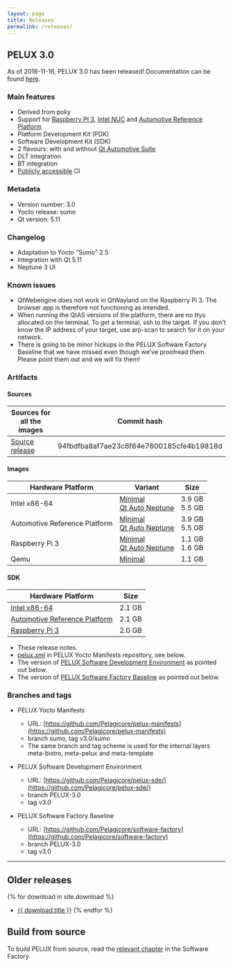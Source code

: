 ```yaml
---
layout: page
title: Releases
permalink: /releases/
---
```


## PELUX 3.0
As of 2018-11-16, PELUX 3.0 has been released! Documentation can be found
[here](//pelux.io/software-factory/PELUX-3.0/).

### Main features
 - Derived from poky
 - Support for [Raspberry PI 3](https://www.raspberrypi.org/products/raspberry-pi-3-model-b/), [Intel NUC](https://www.intel.com/content/www/us/en/products/boards-kits/nuc.html) and [Automotive Reference Platform](https://www.youtube.com/watch?v=XVF19cC98Xs)
 - Platform Development Kit (PDK)
 - Software Development Kit (SDK)
 - 2 flavours: with and without [Qt Automotive Suite](https://www1.qt.io/qt-automotive-suite/)
 - DLT integration
 - BT integration
 - [Publicly accessible](//pelux.io/jenkins/) CI

### Metadata
* Version number: 3.0
* Yocto release: sumo
* Qt version: 5.11

### Changelog
* Adaptation to Yocto "Sumo" 2.5
* Integration with Qt 5.11
* Neptune 3 UI

### Known issues
* QtWebengine does not work in QtWayland on the Raspberry Pi 3. The browser app
  is therefore not functioning as intended.
* When running the QtAS versions of the platform, there are no ttys allocated on
  the terminal. To get a terminal, ssh to the target. If you don't know the IP
  address of your target, use arp-scan to search for it on your network.
* There is going to be minor hickups in the PELUX Software Factory Baseline that
  we have missed even though we've proofread them. Please point them out and we
  will fix them!

### Artifacts

#### Sources

|Sources for all the images| Commit hash |
| ------------------------ | ----------- |
| [Source release](https://pelux.io/artifacts/pelux/3.0/sources/source-release/) | 94fbdfba8af7ae23c6f64e7600185cfe4b19818d |

#### Images

| Hardware Platform | Variant | Size |
| ----------------- | ------- | ---- |
| Intel x86-64      | [Minimal](https://pelux.io/artifacts/pelux/3.0/binaries/intel/core-image-pelux-minimal-dev-intel-corei7-64.wic) <br> [Qt Auto Neptune](https://pelux.io/artifacts/pelux/3.0/binaries/intel/core-image-pelux-qtauto-neptune-dev-intel-corei7-64.wic) | 3.9 GB <br> 5.5 GB |
| Automotive Reference Platform | [Minimal](https://pelux.io/artifacts/pelux/3.0/binaries/arp/core-image-pelux-minimal-dev-arp.wic) <br> [Qt Auto Neptune](https://pelux.io/artifacts/pelux/3.0/binaries/arp/core-image-pelux-qtauto-neptune-dev-arp.wic)  | 3.9 GB <br> 5.5 GB |
| Raspberry Pi 3    | [Minimal](https://pelux.io/artifacts/pelux/3.0/binaries/rpi3/core-image-pelux-minimal-dev-raspberrypi3-20181119145443.rootfs.rpi-sdimg) <br> [Qt Auto Neptune](https://pelux.io/artifacts/pelux/3.0/binaries/rpi3/core-image-pelux-qtauto-neptune-dev-raspberrypi3.rootfs.rpi-sdimg) | 1.1 GB <br> 1.6 GB |
| Qemu              | [Minimal](https://pelux.io/artifacts/pelux/3.0/binaries/qemu/core-image-pelux-minimal-dev-qemux86-64.rootfs.ext4) | 1.1 GB |

#### SDK

| Hardware Platform | Size |
| ----------------- | ---- |
| [Intel x86-64](https://pelux.io/artifacts/pelux/3.0/binaries/intel/pelux-glibc-x86_64-core-image-pelux-qtauto-neptune-dev-corei7-64-toolchain-3.0.sh) | 2.1 GB |
| [Automotive Reference Platform](https://pelux.io/artifacts/pelux/3.0/binaries/arp/pelux-glibc-x86_64-core-image-pelux-qtauto-neptune-dev-corei7-64-toolchain-3.0.sh) | 2.1 GB |
| [Raspberry Pi 3](https://pelux.io/artifacts/pelux/3.0/binaries/rpi3/pelux-glibc-x86_64-core-image-pelux-qtauto-neptune-dev-cortexa7hf-neon-vfpv4-toolchain-3.0.sh) | 2.0 GB |

* These release notes.
* [pelux.xml](https://github.com/Pelagicore/pelux-manifests/blob/v3.0/sumo/pelux.xml)
  in PELUX Yocto Manifests repository, see below.
* The version of [PELUX Software Development
  Environment](https://github.com/Pelagicore/pelux-sde/tree/v3.0) as pointed out below.
* The version of [PELUX Software Factory Baseline](//pelux.io/software-factory/PELUX-3.0/) as
  pointed out below.

### Branches and tags
* PELUX Yocto Manifests
    - URL: [https://github.com/Pelagicore/pelux-manifests](https://github.com/Pelagicore/pelux-manifests)
    - branch sumo, tag v3.0/sumo
    - The same branch and tag scheme is used for the internal layers
      meta-bistro, meta-pelux and meta-template

* PELUX Software Development Environment
    - URL: [https://github.com/Pelagicore/pelux-sde/](https://github.com/Pelagicore/pelux-sde/)
    - branch PELUX-3.0
    - tag v3.0

* PELUX Software Factory Baseline
    - URL: [https://github.com/Pelagicore/software-factory](https://github.com/Pelagicore/software-factory)
    - branch PELUX-3.0
    - tag v3.0

------------------------

## Older releases
{% for download in site.download %}
  - <a href="{{ download.url }}">{{ download.title }}</a>
{% endfor %}

## Build from source
To build PELUX from source, read the [relevant
chapter](//pelux.io/software-factory/PELUX-3.0/chapters/baseplatform/index.html) in
the Software Factory.
